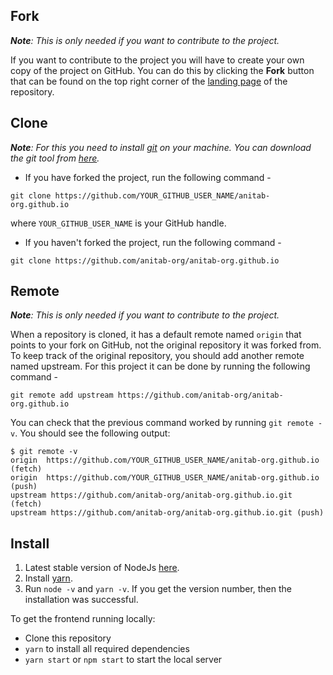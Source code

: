 ## Fork

_**Note**: This is only needed if you want to contribute to the project._

If you want to contribute to the project you will have to create your own copy of the project on GitHub. You can do this by clicking the 
**Fork**  button that can be found on the top right corner of the  [landing page]([https://github.com/anitab-org/anitab-org.github.io])  of the repository.
 

## [](https://github.com/anitab-org/anitab-org.github.io/wiki/Fork,-Clone-&-Remote#clone)Clone

_**Note**: For this you need to install  [git](https://git-scm.com/)  on your machine. You can download the git tool from  [here](https://git-scm.com/downloads)._

-   If you have forked the project, run the following command -

`git clone https://github.com/YOUR_GITHUB_USER_NAME/anitab-org.github.io`

where  `YOUR_GITHUB_USER_NAME`  is your GitHub handle.

-   If you haven't forked the project, run the following command -

`git clone https://github.com/anitab-org/anitab-org.github.io`

## [](https://github.com/anitab-org/anitab-org.github.io/wiki/Fork,-Clone-&-Remote#remote)Remote

_**Note**: This is only needed if you want to contribute to the project._

When a repository is cloned, it has a default remote named  `origin`  that points to your fork on GitHub, not the original repository it was forked from. To keep track of the original repository, you should add another remote named upstream. For this project it can be done by running the following command -

`git remote add upstream https://github.com/anitab-org/anitab-org.github.io`

You can check that the previous command worked by running  `git remote -v`. You should see the following output:

```
$ git remote -v
origin  https://github.com/YOUR_GITHUB_USER_NAME/anitab-org.github.io (fetch)
origin  https://github.com/YOUR_GITHUB_USER_NAME/anitab-org.github.io (push)
upstream https://github.com/anitab-org/anitab-org.github.io.git (fetch)
upstream https://github.com/anitab-org/anitab-org.github.io.git (push)
```
## Install 
1.  Latest stable version of NodeJs  [here](https://nodejs.org/en/download/). 
2. Install  [yarn]([https://classic.yarnpkg.com/en/docs/install#windows-stable](https://classic.yarnpkg.com/en/docs/install#windows-stable)). 
3. Run  `node -v`  and  `yarn -v`. If you get the version number, then the installation was successful.

To get the frontend running locally:

-   Clone this repository
-   `yarn`  to install all required dependencies
-   `yarn start` or `npm start`  to start the local server
